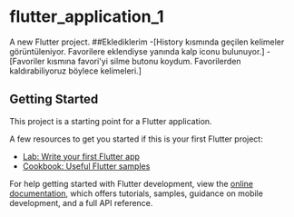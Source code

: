 # flutter_application_1

A new Flutter project.
##Eklediklerim
-[History kısmında geçilen kelimeler görüntüleniyor. Favorilere eklendiyse yanında kalp iconu bulunuyor.]
-[Favoriler kısmına favori'yi silme butonu koydum. Favorilerden kaldırabiliyoruz böylece kelimeleri.]

## Getting Started

This project is a starting point for a Flutter application.

A few resources to get you started if this is your first Flutter project:

- [Lab: Write your first Flutter app](https://docs.flutter.dev/get-started/codelab)
- [Cookbook: Useful Flutter samples](https://docs.flutter.dev/cookbook)

For help getting started with Flutter development, view the
[online documentation](https://docs.flutter.dev/), which offers tutorials,
samples, guidance on mobile development, and a full API reference.
